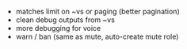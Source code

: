  - matches limit on ~vs or paging (better pagination)
 - clean debug outputs from ~vs
 - more debugging for voice
 - warn / ban (same as mute, auto-create mute role)
